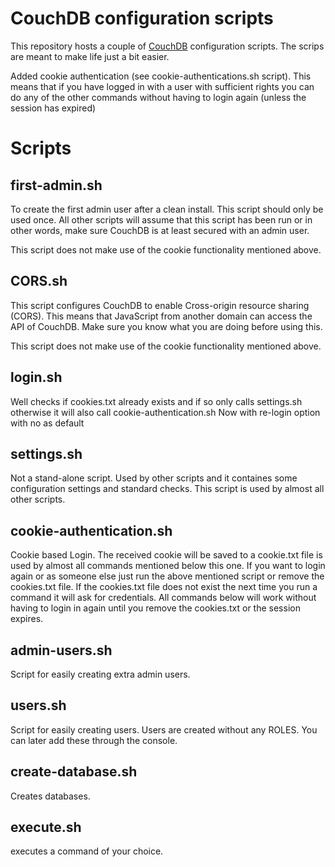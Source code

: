 # CouchDB configuration scripts

This repository hosts a couple of [CouchDB](http://couchdb.apache.org) configuration
scripts. The scrips are meant to make life just a bit easier.

Added cookie authentication (see cookie-authentications.sh script).
This means that if you have logged in with a user with sufficient rights you can do 
any of the other commands without having to login again (unless the session has expired)

# Scripts

## first-admin.sh

To create the first admin user after a clean install. 
This script should only be used once.
All other scripts will assume that this script has been run or in
other words, make sure CouchDB is at least secured with an admin user.

This script does not make use of the cookie functionality mentioned above.

## CORS.sh

This script configures CouchDB to enable Cross-origin resource sharing (CORS).
This means that JavaScript from another domain can access the API of CouchDB.
Make sure you know what you are doing before using this.

This script does not make use of the cookie functionality mentioned above.

## login.sh

Well checks if cookies.txt already exists and if so only calls settings.sh 
otherwise it will also call cookie-authentication.sh 
Now with re-login option with no as default

## settings.sh

Not a stand-alone script.
Used by other scripts and it containes some configuration settings and standard checks.
This script is used by almost all other scripts.

## cookie-authentication.sh

Cookie based Login. The received cookie will be saved to a cookie.txt file 
is used by almost all commands mentioned below this one.
If you want to login again or as someone else just run the above mentioned script or remove the cookies.txt file.
If the cookies.txt file does not exist the next time you run a command it will ask for credentials.
All commands below will work without having to login in again until you remove the cookies.txt or the session expires.

## admin-users.sh

Script for easily creating extra admin users.

## users.sh
 
Script for easily creating users. 
Users are created without any ROLES. 
You can later add these through the console.

## create-database.sh

Creates databases.


## execute.sh

executes a command of your choice.



